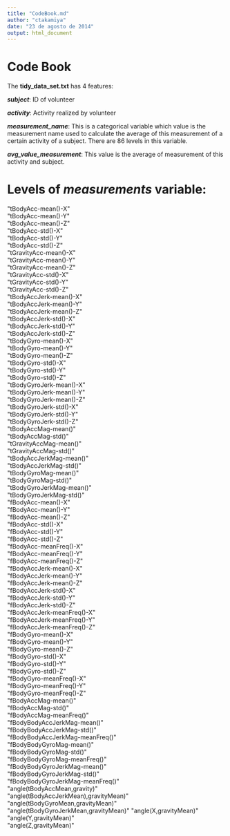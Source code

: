 ```yaml
---
title: "CodeBook.md"
author: "ctakamiya"
date: "23 de agosto de 2014"
output: html_document
---
```

# Code Book
The **tidy_data_set.txt** has 4 features:

**_subject_**:  ID of volunteer        

**_activity_**: Activity realized by volunteer

**_measurement\_name_**: This is a categorical variable which value is the 
measurement name used to calculate the average of this measurement of a certain 
activity of a subject. There are 86 levels in this variable.

**_avg\_value\_measurement_**: This value is the average of measurement of this activity and subject.



# Levels of **_measurements_** variable:

"tBodyAcc-mean()-X"                    
"tBodyAcc-mean()-Y"                   
"tBodyAcc-mean()-Z"                    
"tBodyAcc-std()-X"                    
"tBodyAcc-std()-Y"                     
"tBodyAcc-std()-Z"                    
"tGravityAcc-mean()-X"                 
"tGravityAcc-mean()-Y"                
"tGravityAcc-mean()-Z"                 
"tGravityAcc-std()-X"                 
"tGravityAcc-std()-Y"                 
"tGravityAcc-std()-Z"                 
"tBodyAccJerk-mean()-X"               
"tBodyAccJerk-mean()-Y"               
"tBodyAccJerk-mean()-Z"               
"tBodyAccJerk-std()-X"                
"tBodyAccJerk-std()-Y"                 
"tBodyAccJerk-std()-Z"                
"tBodyGyro-mean()-X"                   
"tBodyGyro-mean()-Y"                  
"tBodyGyro-mean()-Z"                   
"tBodyGyro-std()-X"                   
"tBodyGyro-std()-Y"                    
"tBodyGyro-std()-Z"                   
"tBodyGyroJerk-mean()-X"               
"tBodyGyroJerk-mean()-Y"              
"tBodyGyroJerk-mean()-Z"               
"tBodyGyroJerk-std()-X"               
"tBodyGyroJerk-std()-Y"               
"tBodyGyroJerk-std()-Z"               
"tBodyAccMag-mean()"                   
"tBodyAccMag-std()"                   
"tGravityAccMag-mean()"                
"tGravityAccMag-std()"                
"tBodyAccJerkMag-mean()"               
"tBodyAccJerkMag-std()"               
"tBodyGyroMag-mean()"                  
"tBodyGyroMag-std()"                  
"tBodyGyroJerkMag-mean()"             
"tBodyGyroJerkMag-std()"              
"fBodyAcc-mean()-X"                    
"fBodyAcc-mean()-Y"                   
"fBodyAcc-mean()-Z"                   
"fBodyAcc-std()-X"                    
"fBodyAcc-std()-Y"                     
"fBodyAcc-std()-Z"                    
"fBodyAcc-meanFreq()-X"                
"fBodyAcc-meanFreq()-Y"               
"fBodyAcc-meanFreq()-Z"                
"fBodyAccJerk-mean()-X"               
"fBodyAccJerk-mean()-Y"                
"fBodyAccJerk-mean()-Z"               
"fBodyAccJerk-std()-X"                
"fBodyAccJerk-std()-Y"                
"fBodyAccJerk-std()-Z"                 
"fBodyAccJerk-meanFreq()-X"           
"fBodyAccJerk-meanFreq()-Y"            
"fBodyAccJerk-meanFreq()-Z"           
"fBodyGyro-mean()-X"                   
"fBodyGyro-mean()-Y"                  
"fBodyGyro-mean()-Z"                   
"fBodyGyro-std()-X"                   
"fBodyGyro-std()-Y"                   
"fBodyGyro-std()-Z"                   
"fBodyGyro-meanFreq()-X"              
"fBodyGyro-meanFreq()-Y"              
"fBodyGyro-meanFreq()-Z"              
"fBodyAccMag-mean()"                  
"fBodyAccMag-std()"                    
"fBodyAccMag-meanFreq()"              
"fBodyBodyAccJerkMag-mean()"           
"fBodyBodyAccJerkMag-std()"           
"fBodyBodyAccJerkMag-meanFreq()"       
"fBodyBodyGyroMag-mean()"             
"fBodyBodyGyroMag-std()"               
"fBodyBodyGyroMag-meanFreq()"         
"fBodyBodyGyroJerkMag-mean()"         
"fBodyBodyGyroJerkMag-std()"          
"fBodyBodyGyroJerkMag-meanFreq()"      
"angle(tBodyAccMean,gravity)"         
"angle(tBodyAccJerkMean),gravityMean)" 
"angle(tBodyGyroMean,gravityMean)"    
"angle(tBodyGyroJerkMean,gravityMean)" 
"angle(X,gravityMean)"                
"angle(Y,gravityMean)"                
"angle(Z,gravityMean)"                
 